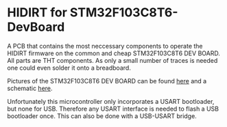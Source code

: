 HIDIRT for STM32F103C8T6-DevBoard
=================================

A PCB that contains the most neccessary components to operate the HIDIRT firmware on the common and cheap STM32F103C8T6 DEV BOARD. All parts are THT components. As only a small number of traces is needed one could even solder it onto a breadboard.

Pictures of the STM32F103C8T6 DEV BOARD can be found [here](https://www.mikrocontroller.net/topic/350400#4343199) and a schematic [here](https://www.mikrocontroller.net/topic/350400#4042953).

Unfortunately this microcontroller only incorporates a USART bootloader, but none for USB. Therefore any USART interface is needed to flash a USB bootloader once. This can also be done with a USB-USART bridge.
